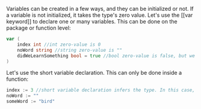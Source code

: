Variables can be created in a few ways, and they can be initialized or not. If a variable is not initialized, it takes the type's zero value. Let's use the [[var keyword]] to declare one or many variables. This can be done on the package or function level:
```go
var (
	index int //int zero-value is 0
	noWord string //string zero-value is ""
	didWeLearnSomething bool = true //bool zero-value is false, but we're initializing the variable with true instead
)
```

Let's use the short variable declaration. This can only be done inside a function:
```go
index := 3 //short variable declaration infers the type. In this case, index will be an int
noWord := ""
someWord := "bird"
```